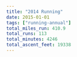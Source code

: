 ```yaml
---
title: "2014 Running"
date: 2015-01-01
tags: ["running-annual"]
total_miles_run: 410.9
total_runs: 113
total_minutes: 4246
total_ascent_feet: 19338
---
```

